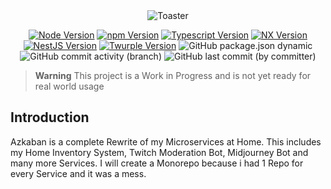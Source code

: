 <div align="center">
<img src="https://github.com/ToxicToast/Azkaban_V2/raw/main/assets/text_logo.png" alt="Toaster"/>
</div>

<div align="center">

[![Node Version](https://img.shields.io/static/v1?label=Node&message=v18.12.1&color=purple&style=for-the-badge)](https://nodejs.org)
[![npm Version](https://img.shields.io/static/v1?label=npm&message=9.8.1&color=purple&style=for-the-badge)](https://nodejs.org)
[![Typescript Version](https://img.shields.io/static/v1?label=Typescript&message=5.2.2&color=purple&style=for-the-badge)](https://typescriptlang.org)
[![NX Version](https://img.shields.io/static/v1?label=NX&message=17.1.3&color=purple&style=for-the-badge)](https://nx.dev)
[![NestJS Version](https://img.shields.io/static/v1?label=NestJS&message=10.2.7&color=purple&style=for-the-badge)](https://nestjs.com)
[![Twurple Version](https://img.shields.io/static/v1?label=Twurple&message=7.0.4&color=purple&style=for-the-badge)](https://github.com/twurple/twurple)
![GitHub package.json dynamic](https://img.shields.io/github/package-json/version/ToxicToast/Azkaban_V2?style=for-the-badge&label=VERSION&color=purple)
![GitHub commit activity (branch)](https://img.shields.io/github/commit-activity/t/ToxicToast/Azkaban_V2?style=for-the-badge&label=COMMITS&color=purple)
![GitHub last commit (by committer)](https://img.shields.io/github/last-commit/ToxicToast/Azkaban_V2?style=for-the-badge&label=LAST%20COMMIT&color=purple)

</div>

> **Warning**
> This project is a Work in Progress and is not yet ready for real world usage

## Introduction

Azkaban is a complete Rewrite of my Microservices at Home. This includes my Home Inventory System, Twitch Moderation Bot, Midjourney Bot and many more Services.
I will create a Monorepo because i had 1 Repo for every Service and it was a mess.

